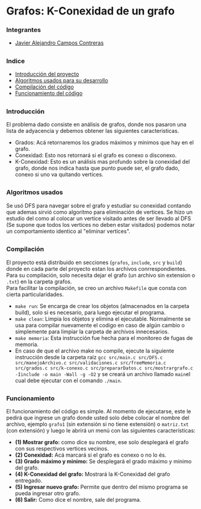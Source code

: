 # Grafos: K-Conexidad de un grafo

### Integrantes

- [Javier Alejandro Campos Contreras](https://github.com/huebitoo "Javier Alejandro Campos Contreras") 

##

###  Indice 
- [Introducción del proyecto](#introducción)
- [Algoritmos usados para su desarrollo](#algoritmos-usados)
- [Compilación del código](#compilación)
- [Funcionamiento del código](#funcionamiento)

##

### Introducción
El problema dado consiste en análisis de grafos, donde nos pasaron una lista de adyacencia y debemos obtener las siguientes caracteristicas.

* Grados: Acá retornaremos los grados máximos y minimos que hay en el grafo.
* Conexidad: Esto nos retornará si el grafo es conexo o disconexo.
* K-Conexidad: Esto es un análisis mas profundo sobre la conexidad del grafo, donde nos indica hasta que punto puede ser, el grafo dado, conexo si uno va quitando vertices.

##

### Algoritmos usados
Se usó DFS para navegar sobre el grafo y estudiar su conexidad contando que ademas sirvió como algoritmo para eliminación de vertices. Se hizo un estudio del como al colocar un vertice visitado antes de ser llevado al DFS (Se supone que todos los vertices no deben estar visitados) podemos notar un comportamiento identico al "eliminar vertices".

##

### Compilación
El proyecto está distribuido en secciones (`grafos`, `include`, `src` y `build`) donde en cada parte del proyecto estan los archivos conrrespondientes. Para su compilación, solo necesita dejar el grafo (un archivo sin extension o `.txt`) en la carpeta grafos.\
Para facilitar la compilación, se creo un archivo `Makefile` que consta con cierta particularidades.


* `make run`: Se encarga de crear los objetos (almacenados en la carpeta build), solo si es  necesario, para luego ejecutar el programa.
* `make clean`: Limpia los objetos y elimina el ejecutable. Normalmente se usa para compilar nuevamente el codigo en caso de algún cambio o simplemente para limpiar la carpeta de archivos innecesarios.
* `make memoria`: Esta instrucción fue hecha para el monitoreo de fugas de memoria.
* En caso de que el archivo make no compile, ejecute la siguiente instrucción desde la carpeta raíz ```gcc src/main.c src/DFS.c src/manejoArchivo.c src/validaciones.c src/freeMemoria.c src/grados.c src/k-conexo.c src/prepararDatos.c src/mostrargrafo.c -Iinclude -o main -Wall -g -O2``` y se creará un archivo llamado `main`el cual debe ejecutar con el comando `./main`. 

##

### Funcionamiento
El funcionamiento del código es simple. Al momento de ejecutarse, este le pedirá que ingrese un grafo donde usted solo debe colocar el nombre del archivo, ejemplo `grafo1` (sin extensión si no tiene extensión) o `matriz.txt` (con extensión) y luego le abrirá un menú con las siguientes características:

* **(1) Mostrar grafo:** como dice su nombre, ese solo desplegará el grafo con sus respectivos vertices vecinos.
* **(2) Conexidad:** Acá marcará si el grafo es conexo o no lo és.
* **(3) Grado máximo y minimo:** Se desplegará el grado máximo y minimo del grafo.
* **(4) K-Conexidad del grafo:** Mostrará la K-Conexidad del grafo entregado.
* **(5) Ingresar nuevo grafo:** Permite que dentro del mismo programa se pueda ingresar otro grafo.
* **(6) Salir:** Como dice el nombre, sale del programa.

